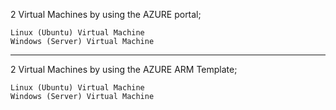 2 Virtual Machines by using the AZURE portal;
	
    Linux (Ubuntu) Virtual Machine
    Windows (Server) Virtual Machine



---

2 Virtual Machines by using the AZURE ARM Template;
	
    Linux (Ubuntu) Virtual Machine
    Windows (Server) Virtual Machine